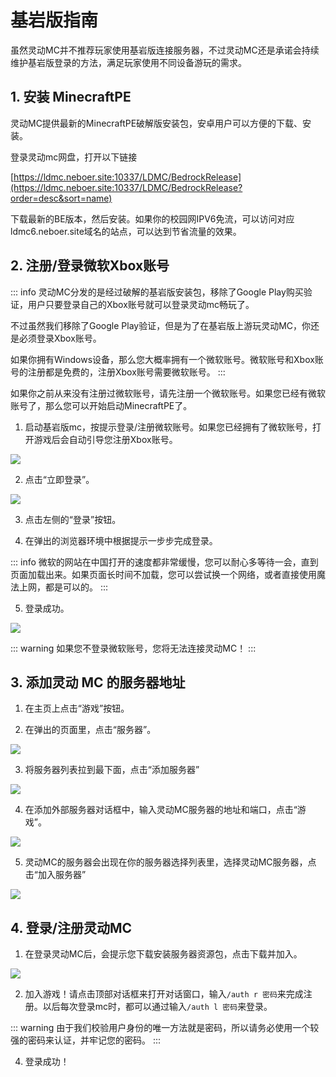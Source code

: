 # 基岩版指南

虽然灵动MC并不推荐玩家使用基岩版连接服务器，不过灵动MC还是承诺会持续维护基岩版登录的方法，满足玩家使用不同设备游玩的需求。

## 1. 安装 MinecraftPE

灵动MC提供最新的MinecraftPE破解版安装包，安卓用户可以方便的下载、安装。

登录灵动mc网盘，打开以下链接

[https://ldmc.neboer.site:10337/LDMC/BedrockRelease](https://ldmc.neboer.site:10337/LDMC/BedrockRelease?order=desc&sort=name)

下载最新的BE版本，然后安装。如果你的校园网IPV6免流，可以访问对应ldmc6.neboer.site域名的站点，可以达到节省流量的效果。

## 2. 注册/登录微软Xbox账号

::: info
灵动MC分发的是经过破解的基岩版安装包，移除了Google Play购买验证，用户只要登录自己的Xbox账号就可以登录灵动mc畅玩了。

不过虽然我们移除了Google Play验证，但是为了在基岩版上游玩灵动MC，你还是必须登录Xbox账号。

如果你拥有Windows设备，那么您大概率拥有一个微软账号。微软账号和Xbox账号的注册都是免费的，注册Xbox账号需要微软账号。
:::

如果你之前从来没有注册过微软账号，请先注册一个微软账号。如果您已经有微软账号了，那么您可以开始启动MinecraftPE了。

1. 启动基岩版mc，按提示登录/注册微软账号。如果您已经拥有了微软账号，打开游戏后会自动引导您注册Xbox账号。

  ![](../../docs2/PlayerGuide/imgs/bedrock_login/welcome_login.png)

2. 点击“立即登录”。

  ![](../../docs2/PlayerGuide/imgs/bedrock_login/no_login_homepage.png)

3. 点击左侧的“登录”按钮。

4. 在弹出的浏览器环境中根据提示一步步完成登录。

::: info
微软的网站在中国打开的速度都非常缓慢，您可以耐心多等待一会，直到页面加载出来。如果页面长时间不加载，您可以尝试换一个网络，或者直接使用魔法上网，都是可以的。
:::

5. 登录成功。

  ![](../../docs2/PlayerGuide/imgs/bedrock_login/after_login_homepage.png)


::: warning
如果您不登录微软账号，您将无法连接灵动MC！
:::

## 3. 添加灵动 MC 的服务器地址

1. 在主页上点击“游戏”按钮。

2. 在弹出的页面里，点击“服务器”。

  ![](../../docs2/PlayerGuide/imgs/bedrock_login/select_server.png)

3. 将服务器列表拉到最下面，点击“添加服务器”

  ![](../../docs2/PlayerGuide/imgs/bedrock_login/add_server_button.png)

4. 在添加外部服务器对话框中，输入灵动MC服务器的地址和端口，点击“游戏”。

  ![](../../docs2/PlayerGuide/imgs/bedrock_login/add_server_address.png)

5. 灵动MC的服务器会出现在你的服务器选择列表里，选择灵动MC服务器，点击“加入服务器”

  ![](../../docs2/PlayerGuide/imgs/bedrock_login/ldmc_select_server.png)

## 4. 登录/注册灵动MC

1. 在登录灵动MC后，会提示您下载安装服务器资源包，点击下载并加入。

  ![](../../docs2/PlayerGuide/imgs/bedrock_login/download_server_respack.png)

2. 加入游戏！请点击顶部对话框来打开对话窗口，输入`/auth r 密码`来完成注册。以后每次登录mc时，都可以通过输入`/auth l 密码`来登录。

::: warning
由于我们校验用户身份的唯一方法就是密码，所以请务必使用一个较强的密码来认证，并牢记您的密码。
:::

4. 登录成功！
